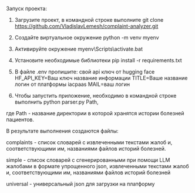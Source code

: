 Запуск проекта:

1. Загрузите проект, в командной строке выполните git clone https://github.com/VladislavLemesh/complaint-analyzer.git

2. Создайте виртуальное окружение python -m venv myenv

3. Активируйте окружение myenv\Scripts\activate.bat

4. Установите необходимые библиотеки pip install -r requirements.txt

5. В файле .env пропишите:
    свой api ключ от hugging face HF_API_KEY=Ваш ключ
    название информации TITLE=Ваше название
    логин от платформы iacpaas MAIL=ваш логин

6. Чтобы запустить приложение, необходимо в командной строке выполнить python parser.py Path, 

где Path - название директории в которой хранятся истории болезней пациентов. 


В результате выполнения создаются файлы:

complaints - список словарей с извлеченными текстами жалоб и, соответствующими им, названиями файлов историй болезней. 

simple - список словарей с сгенерированными при помощи LLM жалобами в формате упрощенного json, извлеченными текстами жалоб и, соответствующими им, названиями файлов историй болезней

universal - универсальный json для загрузки на платформу
